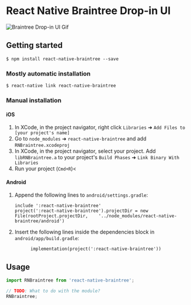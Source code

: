 
# React Native Braintree Drop-in UI

![Braintree Drop-in UI Gif](https://raw.githubusercontent.com/yusufyildirim/react-native-braintree/develop/drop-in-ui.gif)


## Getting started

`$ npm install react-native-braintree --save`

### Mostly automatic installation

`$ react-native link react-native-braintree`

### Manual installation


#### iOS

1. In XCode, in the project navigator, right click `Libraries` ➜ `Add Files to [your project's name]`
2. Go to `node_modules` ➜ `react-native-braintree` and add `RNBraintree.xcodeproj`
3. In XCode, in the project navigator, select your project. Add `libRNBraintree.a` to your project's `Build Phases` ➜ `Link Binary With Libraries`
4. Run your project (`Cmd+R`)<

#### Android
1. Append the following lines to `android/settings.gradle`:
  	```
  	include ':react-native-braintree'
  	project(':react-native-braintree').projectDir = new File(rootProject.projectDir, 	'../node_modules/react-native-braintree/android')
  	```
2. Insert the following lines inside the dependencies block in `android/app/build.gradle`:
  	```
          implementation(project(':react-native-braintree'))

## Usage
```javascript
import RNBraintree from 'react-native-braintree';

// TODO: What to do with the module?
RNBraintree;
```
  
